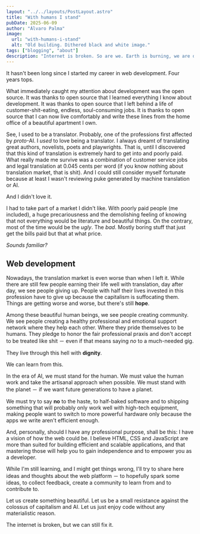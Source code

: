 ```yaml
---
layout: "../../layouts/PostLayout.astro"
title: "With humans I stand"
pubDate: 2025-06-09
author: "Álvaro Palma"
image:
  url: "with-humans-i-stand"
  alt: "Old building. Dithered black and white image."
tags: ["blogging", "about"]
description: "Internet is broken. So are we. Earth is burning, we are drowning in consumerism. AI is becoming the new way, and value is only synonym of fast. We want everything and we want it now. Stop the machinery, I need to get out."
---
```


It hasn't been long since I started my career in web development. Four years tops.

What immediately caught my attention about development was the open source. It was thanks to open source that I learned everything I know about development. It was thanks to open source that I left behind a life of customer-shit-eating, endless, soul-consuming jobs. It is thanks to open source that I can now live comfortably and write these lines from the home office of a beautiful apartment I own.

See, I used to be a translator. Probably, one of the professions first affected by *proto*-AI. I *used* to love being a translator. I always dreamt of translating great authors, novelists, poets and playwrights. That is, until I discovered that this kind of translation is extremely hard to get into and poorly paid. What really made me survive was a combination of customer service jobs and legal translation at 0.045 cents per word (if you know nothing about translation market, that is shit). And I could still consider myself fortunate because at least I wasn't reviewing puke generated by machine translation or AI.

And I didn't love it.

I had to take part of a market I didn't like. With poorly paid people (me included), a huge precariousness and the demolishing feeling of knowing that not everything would be literature and beautiful things. On the contrary, most of the time would be the *ugly*. The *bad*. Mostly boring stuff that just get the bills paid but that at what price.

*Sounds familiar?*

## Web development

Nowadays, the translation market is even worse than when I left it. While there are still few people earning their life well with translation, day after day, we see people giving up. People with half their lives invested in this profession have to give up because the capitalism is suffocating them. Things are getting worse and worse, but there's still **hope**.

Among these beautiful human beings, we see people creating community. We see people creating a healthy professional and emotional support network where they help each other. Where they pride themselves to be humans. They pledge to honor the fair professional praxis and don't accept to be treated like shit － even if that means saying *no* to a much-needed gig.

They live through this hell with **dignity**.

We can learn from this.

In the era of AI, we must stand for the human. We must value the human work and take the artisanal approach when possible. We must stand with the planet － if we want future generations to have a planet.

We must try to say **no** to the haste, to half-baked software and to shipping something that will probably only work well with high-tech equipment, making people want to switch to more powerful hardware only because the apps we write aren't efficient enough.

And, personally, should I have any professional purpose, shall be this: I have a vision of how the web could be. I believe HTML, CSS and JavaScript are more than suited for building efficient and scalable applications, and that mastering those will help you to gain independence and to empower you as a developer.

While I'm still learning, and I might get things wrong, I'll try to share here ideas and thoughts about the web platform － to hopefully spark some ideas, to collect feedback, create a community to learn from and to contribute to.

Let us create something beautiful. Let us be a small resistance against the colossus of capitalism and AI. Let us just enjoy code without any materialistic reason.

The internet is broken, but we can still fix it.